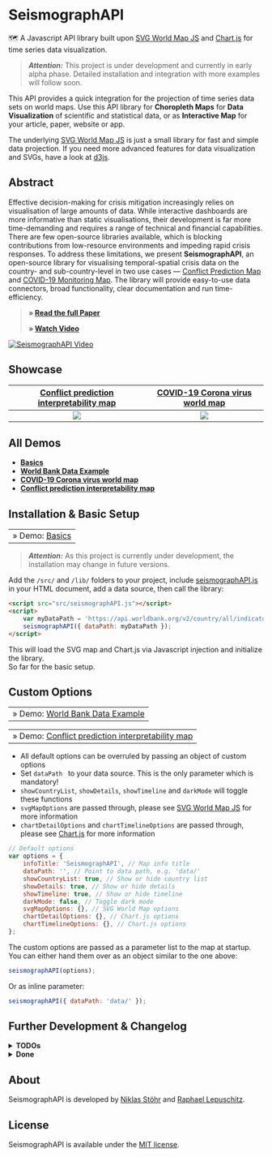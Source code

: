 
SeismographAPI
==============

🗺 A Javascript API library built upon [SVG World Map JS](https://github.com/raphaellepuschitz/SVG-World-Map) and [Chart.js](https://github.com/chartjs/Chart.js) for time series data visualization. 

> ***Attention:*** This project is under development and currently in early alpha phase. Detailed installation and integration with more examples will follow soon. 

This API provides a quick integration for the projection of time series data sets on world maps. Use this API library for **Choropleth Maps** for **Data Visualization** of scientific and statistical data, or as **Interactive Map** for your article, paper, website or app. 

The underlying [SVG World Map JS](https://github.com/raphaellepuschitz/SVG-World-Map) is just a small library for fast and simple data projection. If you need more advanced features for data visualization and SVGs, have a look at [d3js](https://github.com/d3/d3).  


Abstract
--------

Effective decision-making for crisis mitigation increasingly relies on visualisation of large amounts of data. While interactive dashboards are more informative than static visualisations, their development is far more time-demanding and requires a range of technical and financial capabilities. There are few open-source libraries available, which is blocking contributions from low-resource environments and impeding rapid crisis responses. To address these limitations, we present **SeismographAPI**, an open-source library for visualising temporal-spatial crisis data on the country- and sub-country-level in two use cases — [Conflict Prediction Map](https://conflict-ai.org/conflict-map/) and [COVID-19 Monitoring Map](https://conflict-ai.org/covid-map/). The library will provide easy-to-use data connectors, broad functionality, clear documentation and run time-efficiency.

> **&raquo; [Read the full Paper](https://arxiv.org/abs/2107.12443)**
>
> **&raquo; [Watch Video](https://www.youtube.com/watch?v=eTeoe8og844)**

[![SeismographAPI Video](https://img.youtube.com/vi/eTeoe8og844/maxresdefault.jpg)](https://www.youtube.com/watch?v=eTeoe8og844 "SeismographAPI")


Showcase
--------

| [Conflict prediction interpretability map](https://conflict-ai.org/conflict-map/) | [COVID-19 Corona virus world map](https://conflict-ai.org/covid-map/) | 
|:---:|:---:|
| ![](https://conflict-ai.org/conflict-map/SeismographAPI-conflict.png) | ![](https://conflict-ai.org/covid-map/SeismographAPI-covid.png) | 


All Demos
---------

* **[Basics](https://conflict-ai.github.io/seismographAPI/basics.html)**
* **[World Bank Data Example](https://conflict-ai.github.io/seismographAPI/worldbank-data.html)**
* **[COVID-19 Corona virus world map](https://conflict-ai.github.io/seismographAPI/covid-map.html)**
* **[Conflict prediction interpretability map](https://conflict-ai.github.io/seismographAPI/conflict-map.html)**


Installation & Basic Setup
--------------------------

<table><tr><td> &raquo; Demo: <a href="https://conflict-ai.github.io/seismographAPI/basics.html">Basics</a></td></tr></table>

> ***Attention:*** As this project is currently under development, the installation may change in future versions. 


Add the `/src/` and `/lib/` folders to your project, include [seismographAPI.js](./src/seismographAPI.js) in your HTML document, add a data source, then call the library:

```html
<script src="src/seismographAPI.js"></script>
<script>
    var myDataPath = 'https://api.worldbank.org/v2/country/all/indicator/SP.POP.TOTL?format=json&date=2010:2020&per_page=3000';
    seismographAPI({ dataPath: myDataPath });
</script>
```

This will load the SVG map and Chart.js via Javascript injection and initialize the library.   
So far for the basic setup.


Custom Options
--------------

<table><tr><td> &raquo; Demo: <a href="https://conflict-ai.github.io/seismographAPI/worldbank-data.html">World Bank Data Example</a></td></tr></table>
<table><tr><td> &raquo; Demo: <a href="https://conflict-ai.github.io/seismographAPI/conflict-map.html">Conflict prediction interpretability map</a></td></tr></table>
  
* All default options can be overruled by passing an object of custom options
* Set `dataPath ` to your data source. This is the only parameter which is mandatory!
* `showCountryList`, `showDetails`, `showTimeline` and `darkMode` will toggle these functions
* `svgMapOptions` are passed through, please see [SVG World Map JS](https://github.com/raphaellepuschitz/SVG-World-Map) for more information
* `chartDetailOptions` and `chartTimelineOptions` are passed through, please see [Chart.js](https://github.com/chartjs/Chart.js) for more information

```js
// Default options
var options = {
    infoTitle: 'SeismographAPI', // Map info title
    dataPath: '', // Point to data path, e.g. 'data/'
    showCountryList: true, // Show or hide country list
    showDetails: true, // Show or hide details
    showTimeline: true, // Show or hide timeline
    darkMode: false, // Toggle dark mode
    svgMapOptions: {}, // SVG World Map options
    chartDetailOptions: {}, // Chart.js options
    chartTimelineOptions: {}, // Chart.js options
};
```

The custom options are passed as a parameter list to the map at startup. You can either hand them over as an object similar to the one above: 

```js
seismographAPI(options); 
```

Or as inline parameter: 

```js
seismographAPI({ dataPath: 'data/' });
```


Further Development & Changelog
-------------------------------

<details>
<summary><b>TODOs</b></summary>  
  
* Add color options
* Add more charts
* Add more data sources
</details>

<details>
<summary><b>Done</b></summary>  

* 0.2.4
  * Added basic example
  * Added fallback options for Chart.js
  * Updated README
* 0.2.3
  * Improved World Bank data example
* 0.2.2
  * Added external data load
  * Added World Bank data example
  * Added fallback options for SVG World Map library
* 0.2.1
  * Added data path
* 0.2.0
  * Added options
  * Outsourced options for charts and map
  * Renamed charts
* 0.1.9
  * Fixed path bugs in covid map
* 0.1.8
  * Added copy of conflict map and covid map
  * Added covid data
* 0.1.7
  * Modified data import
  * Combined conflict timeline data
* 0.1.6
  * Added UI generator
  * Modified icon font
  * Outsourced info text
* 0.1.5
  * Fixed library path bug
* 0.1.4
  * Converted seismographAPI() to encapsulated function
* 0.1.3
  * Added README and LICENSE
* 0.1.2
  * Rebased JS libraries and source files
  * Base integration for conflict prediction map via seismographAPI
* 0.1.1
  * Rebased /lib and /data folder
* 0.1.0
  * Updated info	
* 0.0.9
  * Added favicon
  * Modified icon font
  * Updated info
* 0.0.8
  * Added dark mode
  * Modified UI
* 0.0.7
  * Added sync prediction function
  * Added overlay for info box
* 0.0.6
  * Added new shapley data
* 0.0.5
  * Added vertical line drag handler to conflict graph
  * Removed time slider drag handler
  * Added keys to shapley graph
  * Modified tooltips and labels
* 0.0.4
  * Added shapley data for countries, added conflict prediction, added shapley and conflict graph, minor changes* 0.0.3
  * Added SVG World Map library to project
  * Added JS and CSS files 
  * moved conflict.json to data folder
* 0.0.2 
  * Minor cleanup and changes
* 0.0.1
  * Base implementation of SVG World Map library
  * Base implementation of conflict data
</details>


About
-----

SeismographAPI is developed by [Niklas Stöhr](https://niklas-stoehr.com/) and [Raphael Lepuschitz](https://lepuschitzmedia.com/).


License
-----------------------------

SeismographAPI is available under the [MIT license](https://opensource.org/licenses/MIT).
